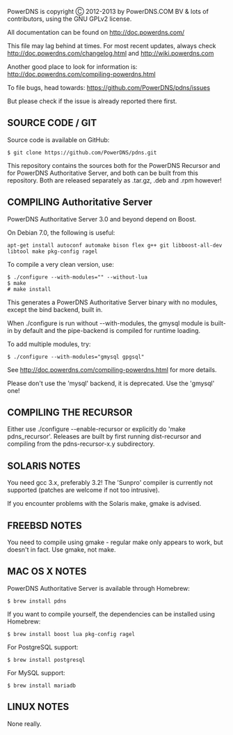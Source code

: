 PowerDNS is copyright Ⓒ 2012-2013 by PowerDNS.COM BV & lots of
contributors, using the GNU GPLv2 license.

All documentation can be found on http://doc.powerdns.com/

This file may lag behind at times. For most recent updates, always check
http://doc.powerdns.com/changelog.html and http://wiki.powerdns.com

Another good place to look for information is:
http://doc.powerdns.com/compiling-powerdns.html

To file bugs, head towards:
https://github.com/PowerDNS/pdns/issues

But please check if the issue is already reported there first.

SOURCE CODE / GIT
-----------------

Source code is available on GitHub:

    $ git clone https://github.com/PowerDNS/pdns.git

This repository contains the sources both for the PowerDNS Recursor and for PowerDNS Authoritative Server,
and both can be built from this repository. Both are released separately as .tar.gz, .deb and .rpm however!

COMPILING Authoritative Server
------------------------------
PowerDNS Authoritative Server 3.0 and beyond depend on Boost.

On Debian 7.0, the following is useful:

    apt-get install autoconf automake bison flex g++ git libboost-all-dev libtool make pkg-config ragel

To compile a very clean version, use:

    $ ./configure --with-modules="" --without-lua
    $ make
    # make install

This generates a PowerDNS Authoritative Server binary with no modules, except the bind backend,
built in.

When ./configure is run without --with-modules, the gmysql module is
built-in by default and the pipe-backend is compiled for runtime loading.

To add multiple modules, try:

    $ ./configure --with-modules="gmysql gpgsql"

See http://doc.powerdns.com/compiling-powerdns.html for more details.

Please don't use the 'mysql' backend, it is deprecated. Use the 'gmysql'
one!

COMPILING THE RECURSOR
----------------------
Either use ./configure --enable-recursor or explicitly do 'make pdns_recursor'. Releases
are built by first running dist-recursor and compiling from the pdns-recursor-x.y subdirectory.

SOLARIS NOTES
-------------
You need gcc 3.x, preferably 3.2! The 'Sunpro' compiler is currently not
supported (patches are welcome if not too intrusive).

If you encounter problems with the Solaris make, gmake is advised.

FREEBSD NOTES
-------------
You need to compile using gmake - regular make only appears to work, but doesn't in fact. Use gmake, not make.

MAC OS X NOTES
--------------

PowerDNS Authoritative Server is available through Homebrew:

    $ brew install pdns

If you want to compile yourself, the dependencies can be installed using
Homebrew:

    $ brew install boost lua pkg-config ragel

For PostgreSQL support:

    $ brew install postgresql

For MySQL support:

    $ brew install mariadb

LINUX NOTES
-----------
None really.


